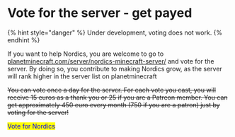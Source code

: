 # Vote for the server - get payed

{% hint style="danger" %}
Under development, voting does not work.
{% endhint %}

If you want to help Nordics, you are welcome to go to [planetminecraft.com/server/nordics-minecraft-server/](http://planetminecraft.com/server/nordics-minecraft-server/) and vote for the server. By doing so, you contribute to making Nordics grow, as the server will rank higher in the server list on planetminecraft

~~You can vote once a day for the server. For each vote you cast, you will receive 15 euros as a thank you or 25 if you are a Patreon member. You can get approximately 450 euro every month (750 if you are a patron) just by voting for the server!~~

<mark style="color:blue;">Vote for Nordics</mark>
